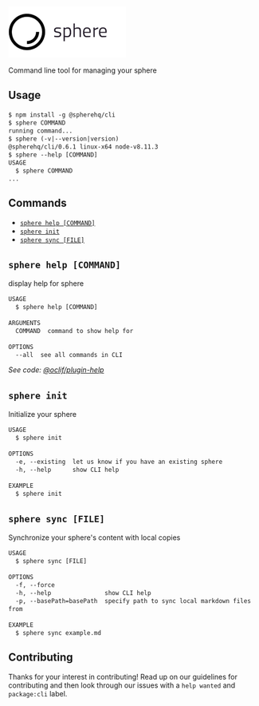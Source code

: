 <img src="../../sphere-logo.png">

Command line tool for managing your sphere

## Usage

<!-- usage -->
```sh-session
$ npm install -g @spherehq/cli
$ sphere COMMAND
running command...
$ sphere (-v|--version|version)
@spherehq/cli/0.6.1 linux-x64 node-v8.11.3
$ sphere --help [COMMAND]
USAGE
  $ sphere COMMAND
...
```
<!-- usagestop -->

## Commands

<!-- commands -->
* [`sphere help [COMMAND]`](#sphere-help-command)
* [`sphere init`](#sphere-init)
* [`sphere sync [FILE]`](#sphere-sync-file)

## `sphere help [COMMAND]`

display help for sphere

```
USAGE
  $ sphere help [COMMAND]

ARGUMENTS
  COMMAND  command to show help for

OPTIONS
  --all  see all commands in CLI
```

_See code: [@oclif/plugin-help](https://github.com/oclif/plugin-help/blob/v2.1.6/src/commands/help.ts)_

## `sphere init`

Initialize your sphere

```
USAGE
  $ sphere init

OPTIONS
  -e, --existing  let us know if you have an existing sphere
  -h, --help      show CLI help

EXAMPLE
  $ sphere init
```

## `sphere sync [FILE]`

Synchronize your sphere's content with local copies

```
USAGE
  $ sphere sync [FILE]

OPTIONS
  -f, --force
  -h, --help               show CLI help
  -p, --basePath=basePath  specify path to sync local markdown files from

EXAMPLE
  $ sphere sync example.md
```
<!-- commandsstop -->

## Contributing

Thanks for your interest in contributing! Read up on our guidelines for contributing and then look through our issues with a `help wanted` and `package:cli` label.
